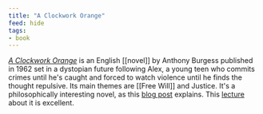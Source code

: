 ```yaml
---
title: "A Clockwork Orange"
feed: hide
tags:
- book
---
```


_[A Clockwork Orange](https://www.worldcat.org/title/clockwork-orange/oclc/1129273623&referer=brief_results)_ is an English [[novel]] by Anthony Burgess published in 1962 set in a dystopian future following Alex, a young teen who commits crimes until he's caught and forced to watch violence until he finds the thought repulsive. Its main themes are [[Free Will]] and Justice. It's a philosophically interesting novel, as this [blog post](https://www.the-pamphlet.com/articles/human-nature-in-a-clockwork-orange) explains. This [lecture](https://www.youtube.com/watch?v=vK-ma6dK3bY) about it is excellent. 